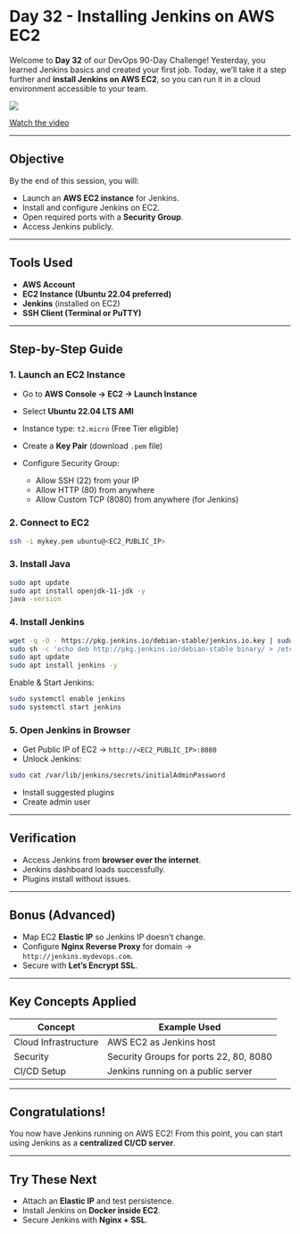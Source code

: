 ﻿# Day 32 - Installing Jenkins on AWS EC2
Welcome to **Day 32** of our DevOps 90-Day Challenge!
Yesterday, you learned Jenkins basics and created your first job.
Today, we’ll take it a step further and **install Jenkins on AWS EC2**, so you can run it in a cloud environment accessible to your team.

[![](https://img.youtube.com/vi/3zseHbWNs4w/0.jpg)](https://www.youtube.com/watch?v=3zseHbWNs4w)

[Watch the video](https://www.youtube.com/watch?v=3zseHbWNs4w)

---

## Objective

By the end of this session, you will:

* Launch an **AWS EC2 instance** for Jenkins.
* Install and configure Jenkins on EC2.
* Open required ports with a **Security Group**.
* Access Jenkins publicly.

---

## Tools Used

* **AWS Account**
* **EC2 Instance (Ubuntu 22.04 preferred)**
* **Jenkins** (installed on EC2)
* **SSH Client (Terminal or PuTTY)**

---

## Step-by-Step Guide

### 1. Launch an EC2 Instance

* Go to **AWS Console → EC2 → Launch Instance**
* Select **Ubuntu 22.04 LTS AMI**
* Instance type: `t2.micro` (Free Tier eligible)
* Create a **Key Pair** (download `.pem` file)
* Configure Security Group:

  * Allow SSH (22) from your IP
  * Allow HTTP (80) from anywhere
  * Allow Custom TCP (8080) from anywhere (for Jenkins)

### 2. Connect to EC2

```bash
ssh -i mykey.pem ubuntu@<EC2_PUBLIC_IP>
```

### 3. Install Java

```bash
sudo apt update
sudo apt install openjdk-11-jdk -y
java -version
```

### 4. Install Jenkins

```bash
wget -q -O - https://pkg.jenkins.io/debian-stable/jenkins.io.key | sudo apt-key add -
sudo sh -c 'echo deb http://pkg.jenkins.io/debian-stable binary/ > /etc/apt/sources.list.d/jenkins.list'
sudo apt update
sudo apt install jenkins -y
```

Enable & Start Jenkins:

```bash
sudo systemctl enable jenkins
sudo systemctl start jenkins
```

### 5. Open Jenkins in Browser

* Get Public IP of EC2 → `http://<EC2_PUBLIC_IP>:8080`
* Unlock Jenkins:

```bash
sudo cat /var/lib/jenkins/secrets/initialAdminPassword
```

* Install suggested plugins
* Create admin user

---

## Verification

* Access Jenkins from **browser over the internet**.
* Jenkins dashboard loads successfully.
* Plugins install without issues.

---

## Bonus (Advanced)

* Map EC2 **Elastic IP** so Jenkins IP doesn’t change.
* Configure **Nginx Reverse Proxy** for domain → `http://jenkins.mydevops.com`.
* Secure with **Let’s Encrypt SSL**.

---

## Key Concepts Applied

| Concept              | Example Used                           |
| -------------------- | -------------------------------------- |
| Cloud Infrastructure | AWS EC2 as Jenkins host                |
| Security             | Security Groups for ports 22, 80, 8080 |
| CI/CD Setup          | Jenkins running on a public server     |

---

## Congratulations!

You now have Jenkins running on AWS EC2! 
From this point, you can start using Jenkins as a **centralized CI/CD server**.

---

## Try These Next

* Attach an **Elastic IP** and test persistence.
* Install Jenkins on **Docker inside EC2**.
* Secure Jenkins with **Nginx + SSL**.


